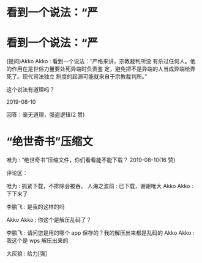 # 看到一个说法：“严

# 看到一个说法：“严

(提问)Akko Akko : 看到一个说法：“严格来讲，宗教裁判所没 有杀过任何人。他的作用在是世俗力量要处死异端时负责鉴 定，避免把不是异端的人当成异端给弄死了。现代司法独立 制度的起源可能就来自于宗教裁判所。”

这个说法有道理吗？

2019-08-10

回答：毫无道理，强盗逻辑(2 赞)

# “绝世奇书”压缩文

唯为 : “绝世奇书”压缩文件，你们看看能不能下载？ 2019-08-10(16 赞)

评论区：

唯为 : 抓紧下载，不排除会被吞。 人海之波前 : 已下载，谢谢唯大 Akko Akko : 下下来了

李鹏飞 : 是我的这样的吗

Akko Akko : 你这个是解压乱码了？

李鹏飞 : 请问您是用的哪个 app 保存的？我的解压出来都是乱码的 Akko Akko : 我这个是 wps 解压出来的

大灰狼 : 给力[强]